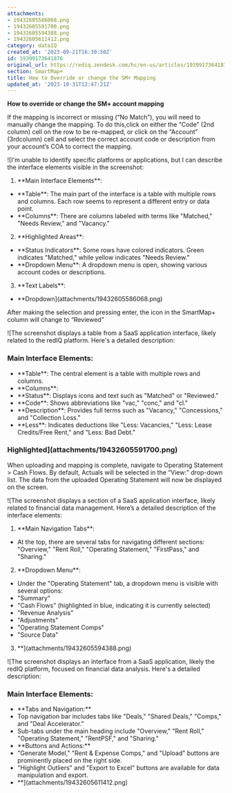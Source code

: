 ```yaml
---
attachments:
- 19432605586068.png
- 19432605591700.png
- 19432605594388.png
- 19432605611412.png
category: dataIQ
created_at: '2023-09-21T16:30:50Z'
id: 19399173641876
original_url: https://rediq.zendesk.com/hc/en-us/articles/19399173641876-How-to-Override-or-change-the-SM-Mapping
section: SmartMap+
title: How to Override or change the SM+ Mapping
updated_at: '2023-10-31T12:47:21Z'
---
```


**How to override or change the SM+ account mapping**

If the mapping is incorrect or missing (“No Match”), you will need to manually change the mapping. To do this,click on either the “Code” (2nd column) cell on the row to be re-mapped, or click on the “Account” (3rdcolumn) cell and select the correct account code or description from your account’s COA to correct the mapping.

![I'm unable to identify specific platforms or applications, but I can describe the interface elements visible in the screenshot:
1. \*\*Main Interface Elements\*\*:
- \*\*Table\*\*: The main part of the interface is a table with multiple rows and columns. Each row seems to represent a different entry or data point.
- \*\*Columns\*\*: There are columns labeled with terms like "Matched," "Needs Review," and "Vacancy."
2. \*\*Highlighted Areas\*\*:
- \*\*Status Indicators\*\*: Some rows have colored indicators. Green indicates "Matched," while yellow indicates "Needs Review."
- \*\*Dropdown Menu\*\*: A dropdown menu is open, showing various account codes or descriptions.
3. \*\*Text Labels\*\*:
- \*\*Dropdown](attachments/19432605586068.png)

After making the selection and pressing enter, the icon in the SmartMap+ column will change to “Reviewed”

![The screenshot displays a table from a SaaS application interface, likely related to the redIQ platform. Here's a detailed description:
### Main Interface Elements:
- \*\*Table\*\*: The central element is a table with multiple rows and columns.
- \*\*Columns\*\*:
- \*\*Status\*\*: Displays icons and text such as "Matched" or "Reviewed."
- \*\*Code\*\*: Shows abbreviations like "vac," "conc," and "cl."
- \*\*Description\*\*: Provides full terms such as "Vacancy," "Concessions," and "Collection Loss."
- \*\*Less\*\*: Indicates deductions like "Less: Vacancies," "Less: Lease Credits/Free Rent," and "Less: Bad Debt."
### Highlighted](attachments/19432605591700.png)

When uploading and mapping is complete, navigate to Operating Statement > Cash Flows. By default, Actuals will be selected in the “View:” drop-down list. The data from the uploaded Operating Statement will now be displayed on the screen.

![The screenshot displays a section of a SaaS application interface, likely related to financial data management. Here’s a detailed description of the interface elements:
1. \*\*Main Navigation Tabs\*\*:
- At the top, there are several tabs for navigating different sections: "Overview," "Rent Roll," "Operating Statement," "FirstPass," and "Sharing."
2. \*\*Dropdown Menu\*\*:
- Under the "Operating Statement" tab, a dropdown menu is visible with several options:
- "Summary"
- "Cash Flows" (highlighted in blue, indicating it is currently selected)
- "Revenue Analysis"
- "Adjustments"
- "Operating Statement Comps"
- "Source Data"
3. \*\*](attachments/19432605594388.png)

![The screenshot displays an interface from a SaaS application, likely the redIQ platform, focused on financial data analysis. Here's a detailed description:
### Main Interface Elements:
- \*\*Tabs and Navigation:\*\*
- Top navigation bar includes tabs like "Deals," "Shared Deals," "Comps," and "Deal Accelerator."
- Sub-tabs under the main heading include "Overview," "Rent Roll," "Operating Statement," "RentPSF," and "Sharing."
- \*\*Buttons and Actions:\*\*
- "Generate Model," "Rent & Expense Comps," and "Upload" buttons are prominently placed on the right side.
- "Highlight Outliers" and "Export to Excel" buttons are available for data manipulation and export.
- \*\*](attachments/19432605611412.png)